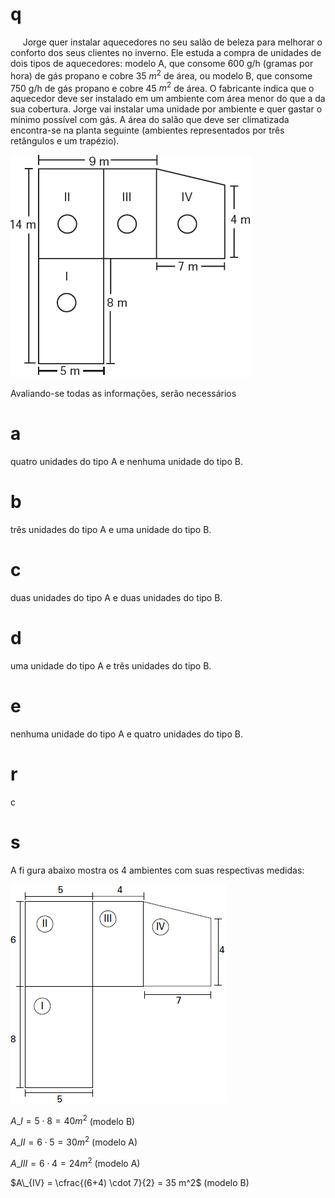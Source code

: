 # q
     Jorge quer instalar aquecedores no seu salão de beleza para melhorar o conforto dos seus clientes no inverno. Ele estuda a compra de unidades de dois tipos de aquecedores: modelo A, que consome 600 g/h (gramas por hora) de gás propano e cobre 35 $m^2$ de área, ou modelo B, que consome 750 g/h de gás propano e cobre 45 $m^2$ de área. O fabricante indica que o aquecedor deve ser instalado em um ambiente com área menor do que a da sua cobertura. Jorge vai instalar uma unidade por ambiente e quer gastar o mínimo possível com gás. A área do salão que deve ser climatizada encontra-se na planta seguinte (ambientes representados por três retângulos e um trapézio).

![](aa19c753-2dbf-4de8-ec78-382e9c2c8778.png)

Avaliando-se todas as informações, serão necessários

# a
quatro unidades do tipo A e nenhuma unidade do tipo B.

# b
três unidades do tipo A e uma unidade do tipo B.

# c
duas unidades do tipo A e duas unidades do tipo B.

# d
uma unidade do tipo A e três unidades do tipo B.

# e
nenhuma unidade do tipo A e quatro unidades do tipo B.

# r
c

# s
A fi gura abaixo mostra os 4 ambientes com suas respectivas medidas:

![](a2eb1b4a-7197-ef31-5c7d-e7647c76202e.png)

$A\_{I} = 5 \cdot 8 = 40m^2$ (modelo B)

$A\_{II} = 6 \cdot 5 = 30m^2$ (modelo A)

$A\_{III} = 6 \cdot 4 = 24m^2$ (modelo A)

$A\_{IV} = \cfrac{(6+4) \cdot 7}{2} = 35 m^2$ (modelo B)
